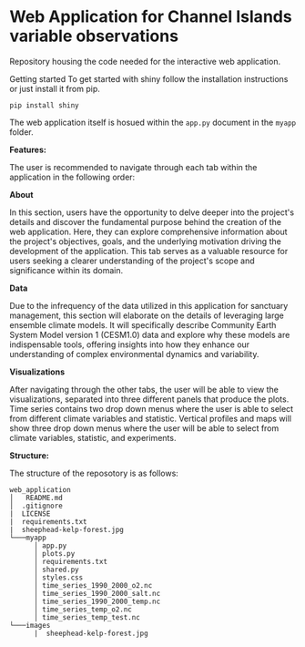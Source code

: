 # Web Application for Channel Islands variable observations
Repository housing the code needed for the interactive web application.

Getting started
To get started with shiny follow the installation instructions or just install it from pip.

```
pip install shiny
```

The web application itself is hosued within the `app.py` document in the `myapp` folder.

**Features:**

The user is recommended to navigate through each tab within the application in the following order:

**About**

In this section, users have the opportunity to delve deeper into the project's details and discover the fundamental purpose behind the creation of the web application. Here, they can explore comprehensive information about the project's objectives, goals, and the underlying motivation driving the development of the application. This tab serves as a valuable resource for users seeking a clearer understanding of the project's scope and significance within its domain.

**Data**

Due to the infrequency of the data utilized in this application for sanctuary management, this section will elaborate on the details of leveraging large ensemble climate models. It will specifically describe Community Earth System Model version 1 (CESM1.0) data and explore why these models are indispensable tools, offering insights into how they enhance our understanding of complex environmental dynamics and variability.

**Visualizations**

After navigating through the other tabs, the user will be able to view the visualizations, separated into three different panels that produce the plots. 
Time series contains two drop down menus where the user is able to select from different climate variables and statistic.
Vertical profiles and maps will show three drop down menus where the user will be able to select from climate variables, statistic, and experiments. 




**Structure:**

The structure of the reposotory is as follows:
```
web_application
│   README.md
│  .gitignore
|  LICENSE
|  requirements.txt
|  sheephead-kelp-forest.jpg
└───myapp
      │ app.py
      │ plots.py
      │ requirements.txt
      │ shared.py
      │ styles.css
      │ time_series_1990_2000_o2.nc
      │ time_series_1990_2000_salt.nc
      │ time_series_1990_2000_temp.nc
      │ time_series_temp_o2.nc
      │ time_series_temp_test.nc
└───images
      |  sheephead-kelp-forest.jpg
```
